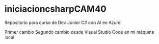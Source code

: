 # iniciacioncsharpCAM40
Repositorio para curso de Dev Junior C# con AI en Azure

Primer cambio
Segundo cambio desde Visual Studio Code en mi máquina local